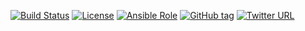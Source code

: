[![Build Status](https://travis-ci.org/SoInteractive/ansible-tests.svg?branch=master)](https://travis-ci.org/SoInteractive/ansible-tests) [![License](https://img.shields.io/badge/license-MIT%20License-brightgreen.svg)](https://opensource.org/licenses/MIT) [![Ansible Role](https://img.shields.io/badge/ansible%20role-SoInteractive.tests-blue.svg)](https://galaxy.ansible.com/SoInteractive/tests/) [![GitHub tag](https://img.shields.io/github/tag/sointeractive/ansible-tests.svg)](https://github.com/SoInteractive/ansible-tests/tags) [![Twitter URL](https://img.shields.io/twitter/follow/sointeractive.svg?style=social&label=Follow%20%40SoInteractive)](https://twitter.com/sointeractive)
